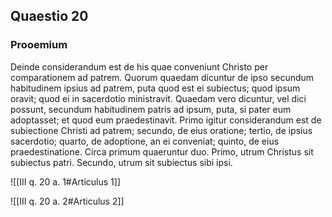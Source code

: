 ## Quaestio 20

### Prooemium

Deinde considerandum est de his quae conveniunt Christo per comparationem ad patrem. Quorum quaedam dicuntur de ipso secundum habitudinem ipsius ad patrem, puta quod est ei subiectus; quod ipsum oravit; quod ei in sacerdotio ministravit. Quaedam vero dicuntur, vel dici possunt, secundum habitudinem patris ad ipsum, puta, si pater eum adoptasset; et quod eum praedestinavit. Primo igitur considerandum est de subiectione Christi ad patrem; secundo, de eius oratione; tertio, de ipsius sacerdotio; quarto, de adoptione, an ei conveniat; quinto, de eius praedestinatione. Circa primum quaeruntur duo. Primo, utrum Christus sit subiectus patri. Secundo, utrum sit subiectus sibi ipsi.

![[III q. 20 a. 1#Articulus 1]]

![[III q. 20 a. 2#Articulus 2]]

